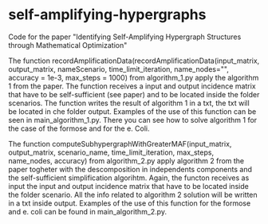# self-amplifying-hypergraphs
Code for the paper "Identifying Self-Amplifying Hypergraph Structures through Mathematical Optimization"

The function recordAmplificationData(recordAmplificationData(input_matrix, output_matrix, nameScenario, time_limit_iteration, name_nodes="", accuracy = 1e-3, max_steps = 1000) from algorithm_1.py apply the algorithm 1 from the paper. The function receives a input and output incidence matrix that have to be self-sufficient (see paper) and to be located inside the folder scenarios. The function writes the result of algorithm 1 in a txt, the txt will be located in che folder output. Examples of the use of this function can be seen in main_algorithm_1.py. There you can see how to solve algorithm 1 for the case of the formose and for the e. Coli.

The function computeSubhypergraphWithGreaterMAF(input_matrix, output_matrix, scenario_name, time_limit_iteration, max_steps, name_nodes, accuracy) from algorithm_2.py apply algorithm 2 from the paper togheter with the descomposition in independents components and the self-sufficient simplification algorihtm. Again, the functon receives as input the input and output incidence matrix that have to be located inside the folder scenario. All the info related to algorithm 2 solution will be written in a txt inside output. Examples of the use of this function for the formose and e. coli can be found in main_algorithm_2.py.


















